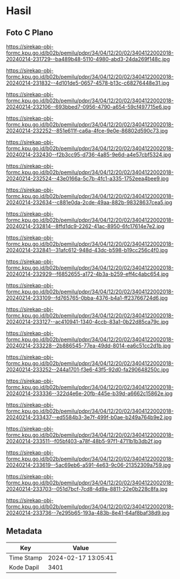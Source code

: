 # Hasil

## Foto C Plano

https://sirekap-obj-formc.kpu.go.id/b02b/pemilu/pdpr/34/04/12/20/02/3404122002018-20240214-231729--ba489b48-5110-4980-abd3-24da269f148c.jpg

https://sirekap-obj-formc.kpu.go.id/b02b/pemilu/pdpr/34/04/12/20/02/3404122002018-20240214-231832--4d101de5-0657-4578-b13c-c68276448e31.jpg

https://sirekap-obj-formc.kpu.go.id/b02b/pemilu/pdpr/34/04/12/20/02/3404122002018-20240214-232106--693bbed7-0956-4790-a654-59cf497715e6.jpg

https://sirekap-obj-formc.kpu.go.id/b02b/pemilu/pdpr/34/04/12/20/02/3404122002018-20240214-232252--851e611f-ca6a-4fce-9e0e-86802d590c73.jpg

https://sirekap-obj-formc.kpu.go.id/b02b/pemilu/pdpr/34/04/12/20/02/3404122002018-20240214-232430--f2b3cc95-d736-4a85-9e6d-a4e57cbf5324.jpg

https://sirekap-obj-formc.kpu.go.id/b02b/pemilu/pdpr/34/04/12/20/02/3404122002018-20240214-232524--43e0166a-5c7b-4fc1-a335-1752eea4bee9.jpg

https://sirekap-obj-formc.kpu.go.id/b02b/pemilu/pdpr/34/04/12/20/02/3404122002018-20240214-232634--c881e0da-2cde-49aa-882b-98328637cea5.jpg

https://sirekap-obj-formc.kpu.go.id/b02b/pemilu/pdpr/34/04/12/20/02/3404122002018-20240214-232814--8ffd1dc9-2262-41ac-8950-6fc17614e7e2.jpg

https://sirekap-obj-formc.kpu.go.id/b02b/pemilu/pdpr/34/04/12/20/02/3404122002018-20240214-232841--31afc612-948d-43dc-b598-b19cc256c4f0.jpg

https://sirekap-obj-formc.kpu.go.id/b02b/pemilu/pdpr/34/04/12/20/02/3404122002018-20240214-232929--f6852655-a172-4b3a-b259-eff4c4abc654.jpg

https://sirekap-obj-formc.kpu.go.id/b02b/pemilu/pdpr/34/04/12/20/02/3404122002018-20240214-233109--fd765765-0bba-4376-b4a1-ff23766724d6.jpg

https://sirekap-obj-formc.kpu.go.id/b02b/pemilu/pdpr/34/04/12/20/02/3404122002018-20240214-233127--ac410941-1340-4ccb-83a1-0b22d85ca79c.jpg

https://sirekap-obj-formc.kpu.go.id/b02b/pemilu/pdpr/34/04/12/20/02/3404122002018-20240214-233228--2b886545-77ea-49dd-8014-ea6c51cc2d1b.jpg

https://sirekap-obj-formc.kpu.go.id/b02b/pemilu/pdpr/34/04/12/20/02/3404122002018-20240214-233252--244a1701-f3e6-43f5-92d0-fa290648250c.jpg

https://sirekap-obj-formc.kpu.go.id/b02b/pemilu/pdpr/34/04/12/20/02/3404122002018-20240214-233336--322d4e6e-20fb-445e-b39d-a6662c15862e.jpg

https://sirekap-obj-formc.kpu.go.id/b02b/pemilu/pdpr/34/04/12/20/02/3404122002018-20240214-233437--ed5584b3-3e7f-499f-b0ae-b249a764b9e2.jpg

https://sirekap-obj-formc.kpu.go.id/b02b/pemilu/pdpr/34/04/12/20/02/3404122002018-20240214-233511--f05bf403-a78f-48b5-97f1-4711b1b3db2f.jpg

https://sirekap-obj-formc.kpu.go.id/b02b/pemilu/pdpr/34/04/12/20/02/3404122002018-20240214-233619--5ac69eb6-a591-4e63-9c06-21352309a759.jpg

https://sirekap-obj-formc.kpu.go.id/b02b/pemilu/pdpr/34/04/12/20/02/3404122002018-20240214-233703--051d7bcf-7cd8-4d9a-8811-22e0b228c8fa.jpg

https://sirekap-obj-formc.kpu.go.id/b02b/pemilu/pdpr/34/04/12/20/02/3404122002018-20240214-233736--7e295b65-193a-483b-8e41-64af8baf38d9.jpg


## Metadata

| Key        | Value               |
| ---------- | ------------------- |
| Time Stamp | 2024-02-17 13:05:41 |
| Kode Dapil | 3401                |



